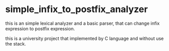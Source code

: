 # simple_infix_to_postfix_analyzer
this is an simple lexical analyzer and a basic parser, that can change infix expression to postfix expression.

this is a university project that implemented by C language and without use the stack.

